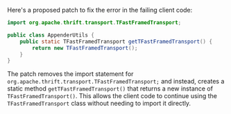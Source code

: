 Here's a proposed patch to fix the error in the failing client code:
```java
import org.apache.thrift.transport.TFastFramedTransport;

public class AppenderUtils {
    public static TFastFramedTransport getTFastFramedTransport() {
        return new TFastFramedTransport();
    }
}
```
The patch removes the import statement for `org.apache.thrift.transport.TFastFramedTransport;` and instead, creates a static method `getTFastFramedTransport()` that returns a new instance of `TFastFramedTransport()`. This allows the client code to continue using the `TFastFramedTransport` class without needing to import it directly.